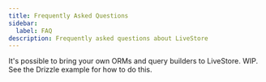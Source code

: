 ```yaml
---
title: Frequently Asked Questions
sidebar:
  label: FAQ
description: Frequently asked questions about LiveStore
---
```


It's possible to bring your own ORMs and query builders to LiveStore. WIP.
See the Drizzle example for how to do this.
